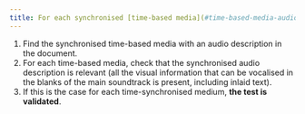 ```yaml
---
title: For each synchronised [time-based media](#time-based-media-audio-video-and-synchronised) with a synchronised [audio description](#synchronised-audio-description-time-based-media), is it relevant?
---
```


1. Find the synchronised time-based media with an audio description in the document.
2. For each time-based media, check that the synchronised audio description is relevant (all the visual information that can be vocalised in the blanks of the main soundtrack is present, including inlaid text).
3. If this is the case for each time-synchronised medium, **the test is validated**.
